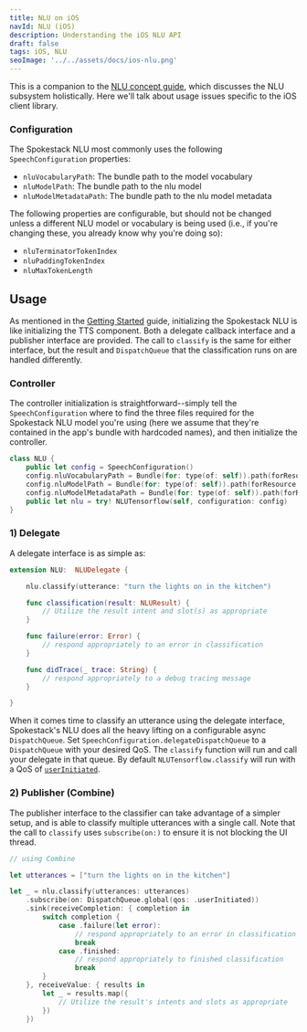 ```yaml
---
title: NLU on iOS
navId: NLU (iOS)
description: Understanding the iOS NLU API
draft: false
tags: iOS, NLU
seoImage: '../../assets/docs/ios-nlu.png'
---
```


This is a companion to the [NLU concept guide](/docs/concepts/nlu), which discusses the NLU subsystem holistically. Here we'll talk about usage issues specific to the iOS client library.

### Configuration

The Spokestack NLU most commonly uses the following `SpeechConfiguration` properties:

- `nluVocabularyPath`: The bundle path to the model vocabulary
- `nluModelPath`: The bundle path to the nlu model
- `nluModelMetadataPath`: The bundle path to the nlu model metadata

The following properties are configurable, but should not be changed unless a different NLU model or vocabulary is being used (i.e., if you're changing these, you already know why you're doing so):

- `nluTerminatorTokenIndex`
- `nluPaddingTokenIndex`
- `nluMaxTokenLength`

## Usage

As mentioned in the [Getting Started](getting-started) guide, initializing the Spokestack NLU is like initializing the TTS component. Both a delegate callback interface and a publisher interface are provided. The call to `classify` is the same for either interface, but the result and `DispatchQueue` that the classification runs on are handled differently.

### Controller

The controller initialization is straightforward--simply tell the `SpeechConfiguration` where to find the three files required for the Spokestack NLU model you're using (here we assume that they're contained in the app's bundle with hardcoded names), and then initialize the controller.

```swift
class NLU {
    public let config = SpeechConfiguration()
    config.nluVocabularyPath = Bundle(for: type(of: self)).path(forResource: "vocab", ofType: "txt")
    config.nluModelPath = Bundle(for: type(of: self)).path(forResource: "nlu", ofType: "tflite")
    config.nluModelMetadataPath = Bundle(for: type(of: self)).path(forResource: "nlu", ofType: "json")
    public let nlu = try! NLUTensorflow(self, configuration: config)
}
```

### 1) Delegate

A delegate interface is as simple as:

```swift
extension NLU:  NLUDelegate {

    nlu.classify(utterance: "turn the lights on in the kitchen")

    func classification(result: NLUResult) {
        // Utilize the result intent and slot(s) as appropriate
    }

    func failure(error: Error) {
        // respond appropriately to an error in classification
    }

    func didTrace(_ trace: String) {
        // respond appropriately to a debug tracing message
    }

}
```

When it comes time to classify an utterance using the delegate interface, Spokestack's NLU does all the heavy lifting on a configurable async `DispatchQueue`. Set `SpeechConfiguration.delegateDispatchQueue` to a `DispatchQueue` with your desired QoS. The `classify` function will run and call your delegate in that queue. By default `NLUTensorflow.classify` will run with a QoS of [`userInitiated`](https://developer.apple.com/documentation/dispatch/dispatchqos/qosclass/userinitiated).

### 2) Publisher (Combine)

The publisher interface to the classifier can take advantage of a simpler setup, and is able to classify multiple utterances with a single call. Note that the call to `classify` uses `subscribe(on:)` to ensure it is not blocking the UI thread.

```swift
// using Combine

let utterances = ["turn the lights on in the kitchen"]

let _ = nlu.classify(utterances: utterances)
    .subscribe(on: DispatchQueue.global(qos: .userInitiated))
    .sink(receiveCompletion: { completion in
        switch completion {
            case .failure(let error):
                // respond appropriately to an error in classification
                break
            case .finished:
                // respond appropriately to finished classification
                break
        }
    }, receiveValue: { results in
        let _ = results.map({
            // Utilize the result's intents and slots as appropriate
        })
    })
```
